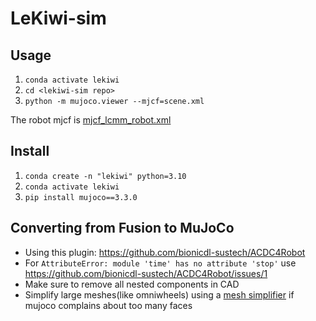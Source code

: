 # LeKiwi-sim


## Usage

1. `conda activate lekiwi`
2. `cd <lekiwi-sim repo>`
3. `python -m mujoco.viewer --mjcf=scene.xml`

The robot mjcf is [mjcf_lcmm_robot.xml](mjcf_lcmm_robot.xml)

## Install

1. `conda create -n "lekiwi" python=3.10`
2. `conda activate lekiwi`
3. `pip install mujoco==3.3.0`

## Converting from Fusion to MuJoCo 
- Using this plugin: https://github.com/bionicdl-sustech/ACDC4Robot
- For `AttributeError: module 'time' has no attribute 'stop'` use 
https://github.com/bionicdl-sustech/ACDC4Robot/issues/1
- Make sure to remove all nested components in CAD
- Simplify large meshes(like omniwheels) using a [mesh simplifier](https://myminifactory.github.io/Fast-Quadric-Mesh-Simplification/) if mujoco complains about too many faces
